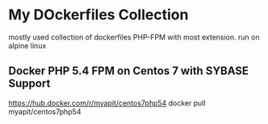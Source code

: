 # My DOckerfiles Collection
mostly used collection of dockerfiles PHP-FPM with most extension. run on alpine linux


## Docker PHP 5.4 FPM on Centos 7 with SYBASE Support
https://hub.docker.com/r/myapit/centos7php54
docker pull myapit/centos7php54


